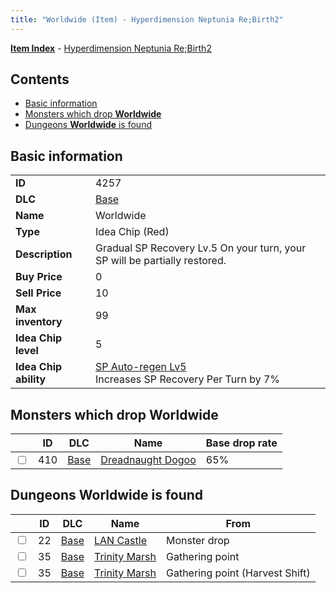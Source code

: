 ```yaml
---
title: "Worldwide (Item) - Hyperdimension Neptunia Re;Birth2"
---
```


[**Item Index**](/neptunia/rb2/item/index.html) - [Hyperdimension Neptunia Re;Birth2](/neptunia/rb2)

## Contents

- [Basic information](#basic-information)
- [Monsters which drop **Worldwide**](#monsters-which-drop-worldwide)
- [Dungeons **Worldwide** is found](#dungeons-worldwide-is-found)

## Basic information

|   |   |
| -- | -- |
| **ID** | 4257 |
| **DLC** | [Base](/neptunia/rb2/dlc/0-base.html) |
| **Name** | Worldwide |
| **Type** | Idea Chip (Red) |
| **Description** | Gradual SP Recovery Lv.5 On your turn, your SP will be partially restored. |
| **Buy Price** | 0 |
| **Sell Price** | 10 |
| **Max inventory** | 99 |
| **Idea Chip level** | 5 |
| **Idea Chip ability** | [SP Auto-regen Lv5](/neptunia/rb2/ability/0-9656-sp-auto-regen-lv5.html)<br />Increases SP Recovery Per Turn by 7% |

## Monsters which drop **Worldwide**

|    | ID | DLC | Name | Base drop rate |
| -- | -- | --- | ---- | -------------- |
| <input type="checkbox" id="rb2-monster-0-410" class="trackbox" /> | 410 | [Base](/neptunia/rb2/dlc/0-base.html) | [Dreadnaught Dogoo](/neptunia/rb2/monster/0-410-dreadnaught-dogoo.html) | 65% |

## Dungeons **Worldwide** is found

|    | ID | DLC | Name | From |
| -- | -- | --- | ---- | ---- |
| <input type="checkbox" id="rb2-dungeon-0-22" class="trackbox" /> | 22 | [Base](/neptunia/rb2/dlc/0-base.html) | [LAN Castle](/neptunia/rb2/dungeon/0-22-lan-castle.html) | Monster drop |
| <input type="checkbox" id="rb2-dungeon-0-35" class="trackbox" /> | 35 | [Base](/neptunia/rb2/dlc/0-base.html) | [Trinity Marsh](/neptunia/rb2/dungeon/0-35-trinity-marsh.html) | Gathering point |
| <input type="checkbox" id="rb2-dungeon-0-35" class="trackbox" /> | 35 | [Base](/neptunia/rb2/dlc/0-base.html) | [Trinity Marsh](/neptunia/rb2/dungeon/0-35-trinity-marsh.html) | Gathering point (Harvest Shift) |